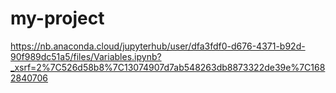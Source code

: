 # my-project
https://nb.anaconda.cloud/jupyterhub/user/dfa3fdf0-d676-4371-b92d-90f989dc51a5/files/Variables.ipynb?_xsrf=2%7C526d58b8%7C13074907d7ab548263db8873322de39e%7C1682840706
